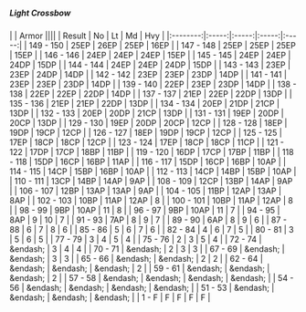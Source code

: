 ##### Light Crossbow

|      | Armor ||||
| Result | No | Lt | Md | Hvy |
|:--------:|:-----:|:-----:|:-----:|:-----:|
| 149 - 150 | 25EP | 26EP | 25EP | 16EP |
| 147 - 148 | 25EP | 25EP | 25EP | 15EP |
| 146 - 146 | 24EP | 24EP | 24EP | 15EP |
| 145 - 145 | 24EP | 24EP | 24DP | 15DP |
| 144 - 144 | 24EP | 24EP | 24DP | 15DP |
| 143 - 143 | 23EP | 23EP | 24DP | 14DP |
| 142 - 142 | 23EP | 23EP | 23DP | 14DP |
| 141 - 141 | 23EP | 23EP | 23DP | 14DP |
| 139 - 140 | 22EP | 23EP | 23DP | 14DP |
| 138 - 138 | 22EP | 22EP | 22DP | 14DP |
| 137 - 137 | 21EP | 22EP | 22DP | 13DP |
| 135 - 136 | 21EP | 21EP | 22DP | 13DP |
| 134 - 134 | 20EP | 21DP | 21CP | 13DP |
| 132 - 133 | 20EP | 20DP | 21CP | 13DP |
| 131 - 131 | 19EP | 20DP | 20CP | 13DP |
| 129 - 130 | 19EP | 20DP | 20CP | 12CP |
| 128 - 128 | 18EP | 19DP | 19CP | 12CP |
| 126 - 127 | 18EP | 19DP | 19CP | 12CP |
| 125 - 125 | 17EP | 18CP | 18CP | 12CP |
| 123 - 124 | 17EP | 18CP | 18CP | 11CP |
| 121 - 122 | 17DP | 17CP | 18BP | 11BP |
| 119 - 120 | 16DP | 17CP | 17BP | 11BP |
| 118 - 118 | 15DP | 16CP | 16BP | 11AP |
| 116 - 117 | 15DP | 16CP | 16BP | 10AP |
| 114 - 115 | 14CP | 15BP | 16BP | 10AP |
| 112 - 113 | 14CP | 14BP | 15BP | 10AP |
| 110 - 111 | 13CP | 14BP | 14AP | 9AP |
| 108 - 109 | 12CP | 13BP | 14AP | 9AP |
| 106 - 107 | 12BP | 13AP | 13AP | 9AP |
| 104 - 105 | 11BP | 12AP | 13AP | 8AP |
| 102 - 103 | 10BP | 11AP | 12AP | 8 |
| 100 - 101 | 10BP | 11AP | 12AP | 8 |
| 98 - 99 | 9BP | 10AP | 11 | 8 |
| 96 - 97 | 9BP | 10AP | 11 | 7 |
| 94 - 95 | 8AP | 9 | 10 | 7 |
| 91 - 93 | 7AP | 8 | 9 | 7 |
| 89 - 90 | 6AP | 8 | 9 | 6 |
| 87 - 88 | 6 | 7 | 8 | 6 |
| 85 - 86 | 5 | 6 | 7 | 6 |
| 82 - 84 | 4 | 6 | 7 | 5 |
| 80 - 81 | 3 | 5 | 6 | 5 |
| 77 - 79 | 3 | 4 | 5 | 4 |
| 75 - 76 | 2 | 3 | 5 | 4 |
| 72 - 74 | &endash;  | 3 | 4 | 4 |
| 70 - 71 | &endash;  | 2 | 3 | 3 |
| 67 - 69 | &endash;  | &endash;  | 3 | 3 |
| 65 - 66 | &endash;  | &endash;  | 2 | 2 |
| 62 - 64 | &endash;  | &endash;  | &endash;  | 2 |
| 59 - 61 | &endash;  | &endash;  | &endash;  | 2 |
| 57 - 58 | &endash;  | &endash;  | &endash;  | &endash;  |
| 54 - 56 | &endash;  | &endash;  | &endash;  | &endash;  |
| 51 - 53 | &endash;  | &endash;  | &endash;  | &endash;  |
| 1 - F | F | F | F | F |
